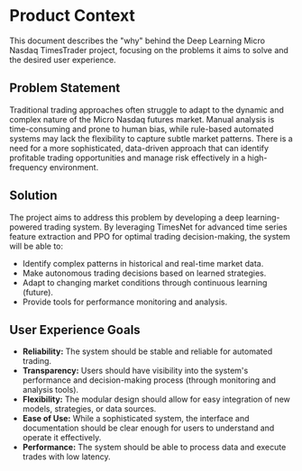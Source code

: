 # Product Context

This document describes the "why" behind the Deep Learning Micro Nasdaq TimesTrader project, focusing on the problems it aims to solve and the desired user experience.

## Problem Statement

Traditional trading approaches often struggle to adapt to the dynamic and complex nature of the Micro Nasdaq futures market. Manual analysis is time-consuming and prone to human bias, while rule-based automated systems may lack the flexibility to capture subtle market patterns. There is a need for a more sophisticated, data-driven approach that can identify profitable trading opportunities and manage risk effectively in a high-frequency environment.

## Solution

The project aims to address this problem by developing a deep learning-powered trading system. By leveraging TimesNet for advanced time series feature extraction and PPO for optimal trading decision-making, the system will be able to:

- Identify complex patterns in historical and real-time market data.
- Make autonomous trading decisions based on learned strategies.
- Adapt to changing market conditions through continuous learning (future).
- Provide tools for performance monitoring and analysis.

## User Experience Goals

- **Reliability:** The system should be stable and reliable for automated trading.
- **Transparency:** Users should have visibility into the system's performance and decision-making process (through monitoring and analysis tools).
- **Flexibility:** The modular design should allow for easy integration of new models, strategies, or data sources.
- **Ease of Use:** While a sophisticated system, the interface and documentation should be clear enough for users to understand and operate it effectively.
- **Performance:** The system should be able to process data and execute trades with low latency.
